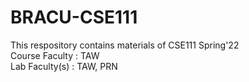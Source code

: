 # BRACU-CSE111
<html>
  <body>
  This respository contains materials of CSE111 Spring'22 <br/>
  Course Faculty : TAW </br>
  Lab Faculty(s) : TAW, PRN
  </body>
</html>
